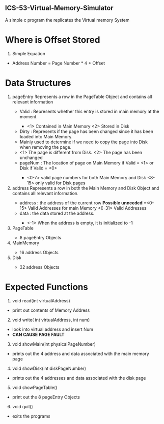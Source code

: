 ## ICS-53-Virtual-Memory-Simulator
A simple c program the replicates the Virtual memory System

# Where is Offset Stored
1. Simple Equation
  * Address Number = Page Number * 4 + Offset

# Data Structures
1. <Structure> pageEntry
    Represents a row in the PageTable Object and contains all relevant information
    * <Int> Valid : Represents whether this entry is stored in main memory at the moment
      * <1> Contained in Main Memory <2> Stored in Disk
    * <Int> Dirty : Represents if the page has been changed since it has been loaded into Main Memory.
    *  Mainly used to determine if we need to copy the page into Disk when removing the page.
      * <1> The page is different from Disk.  <2> The page has been unchanged
    * <Int> pageNum : The location of page on Main Memory if Valid = <1> or Disk if Valid = <0>
      * <0-7> valid page numbers for both Main Memory and Disk <8-15> only valid for Disk pages
2. <Structure> address
    Represents a row in both the Main Memory and Disk Object and contains all relevant information.
    * <Int> address : the address of the current row **Possible unneeded**
      *<0-15> Valid Addresses for main Memory <0-31> Valid Addresses
    * <int> data : the data stored at the address.
      * <-1> When the address is empty, it is initialized to -1
3. <Array> PageTable
    * 8 pageEntry Objects
4. <Array> MainMemory
    * 16 address Objects
5. <Array> Disk
    * 32 address Objects

# Expected Functions
1. void read(int virtualAddress)
  * print out contents of Memory Address
2.  void write( int virtualAddress, int num)
  * look into virtual address and insert Num
   * **CAN CAUSE PAGE FAULT**
3.  void showMain(int physicalPageNumber)
  * prints out the 4 address and data associated with the main memory page
4.  void showDisk(int diskPageNumber)
  * prints out the 4 addresses and data associated with the disk page
5.  void showPageTable()
  * print out the 8 pageEntry Objects
6.  void quit()
  * exits the programs
